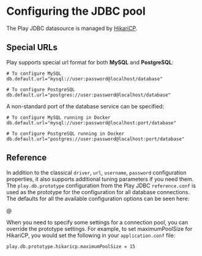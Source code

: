 <!--- Copyright (C) Lightbend Inc. <https://www.lightbend.com> -->
# Configuring the JDBC pool

The Play JDBC datasource is managed by [HikariCP](https://github.com/brettwooldridge/HikariCP).

## Special URLs

Play supports special url format for both **MySQL** and **PostgreSQL**:

```properties
# To configure MySQL
db.default.url="mysql://user:password@localhost/database"

# To configure PostgreSQL
db.default.url="postgres://user:password@localhost/database"
```

A non-standard port of the database service can be specified:

```properties
# To configure MySQL running in Docker
db.default.url="mysql://user:password@localhost:port/database"

# To configure PostgreSQL running in Docker
db.default.url="postgres://user:password@localhost:port/database"
```

## Reference

In addition to the classical `driver`, `url`, `username`, `password` configuration properties, it also supports additional tuning parameters if you need them.  The `play.db.prototype` configuration from the Play JDBC `reference.conf` is used as the prototype for the configuration for all database connections.  The defaults for all the available configuration options can be seen here:

@[](/confs/play-jdbc/reference.conf)

When you need to specify some settings for a connection pool, you can override the prototype settings.  For example, to set maximumPoolSize for HikariCP, you would set the following in your `application.conf` file:

```properties
play.db.prototype.hikaricp.maximumPoolSize = 15
```
